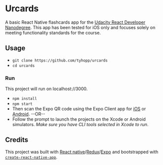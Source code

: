 # Urcards

A basic React Native flashcards app for the [Udacity React Developer Nanodegree](https://www.udacity.com/course/react-nanodegree--nd019). This app has been tested for iOS only and focuses solely on meeting functionality standards for the course. 

## Usage
- `git clone https://github.com/tyhopp/urcards`
- `cd urcards`

### Run
This project will run on localhost://3000.
- `npm install`
- `npm start`
- Then scan the Expo QR code using the Expo Client app for [iOS](https://itunes.apple.com/us/app/expo-client/id982107779?mt=8) or [Android](https://play.google.com/store/apps/details?id=host.exp.exponent&hl=en). 
--OR--
- Follow the prompt to launch the projects on the Xcode or Android simulators. 
*Make sure you have CLI tools selected in Xcode to run*. 

## Credits

This project was built with [React native](https://facebook.github.io/react-native/)/[Redux](https://github.com/reactjs/redux)/[Expo](https://expo.io/) and bootstrapped with [`create-react-native-app`](https://facebook.github.io/react-native/blog/2017/03/13/introducing-create-react-native-app.html).

